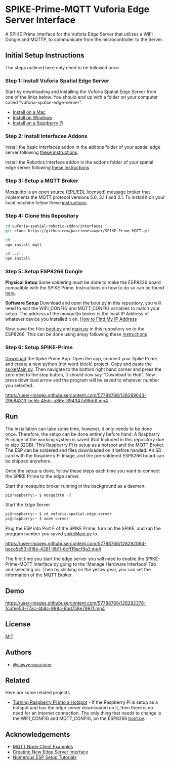 # SPIKE-Prime-MQTT Vuforia Edge Server Interface

A SPIKE Prime interface for the Vuforia Edge Server that utilizes a WiFi Dongle and MQTTP, to communicate from the microcontroller to the Server.

## Initial Setup Instructions

The steps outlined here only need to be followed once

### Step 1: Install Vuforia Spatial Edge Server

Start by downloading and installing the Vuforia Spatial Edge Server from one of the links below. You should end up with a folder on your computer called "vuforia-spatial-edge-server".

- [Install on a Mac](https://spatialtoolbox.vuforia.com/docs/use/connect-to-the-physical-world/install-on-mac)
- [Install on Windows](https://spatialtoolbox.vuforia.com/docs/use/connect-to-the-physical-world/install-on-windows)
- [Install on a Raspberry Pi](https://spatialtoolbox.vuforia.com/docs/vuforia-spatial-edge-server/raspberry-pi)

### Step 2: Install Interfaces Addons

Install the basic interfaces addon in the addons folder of your spatial edge server following [these instructions](https://github.com/ptcrealitylab/vuforia-spatial-basic-interfaces-addon).

Install the Robotics Interface addon in the addons folder of your spatial edge server following [these instructions](https://github.com/PTC-Education/vuforia-spatial-robotic-addon)

### Step 3: Setup a MQTT Broker

Mosquitto is an open source (EPL/EDL licensed) message broker that implements the MQTT protocol versions 5.0, 3.1.1 and 3.1. To install it on your local machine follow these [instructions](https://mosquitto.org/download/).

### Step 4: Clone this Repository

```bash
cd vuforia-spatial-robotic-addon/interfaces
git clone https://github.com/paccionesawyer/SPIKE-Prime-MQTT.git

cd .. 
npm install mqtt

cd ../..
npm install
```

### Step 5: Setup ESP8266 Dongle

**Physical Setup** Some soldering must be done to make the ESP8226 board compatible with the SPIKE Prime. Instructions on how to do so can be found [here](https://quickest-palladium-2e9.notion.site/ESP8266-505d37c06286455887f8698031602e19).

**Software Setup** Download and open the boot.py in this repository, you will need to edit the WIFI_CONFIG and MQTT_CONFIG variables to match your setup. The address of the mosquitto broker is the local IP Address of whatever device you installed it on. [How to Find My IP Address](https://www.avast.com/c-how-to-find-ip-address)

Now, save the files [boot.py](https://github.com/paccionesawyer/SPIKE-Prime-MQTT/blob/d7ea3397c4a614615350d4f895d85d0aefc250ca/ESP8266%20MQTT-Client/boot.py) and [main.py](https://github.com/paccionesawyer/SPIKE-Prime-MQTT/blob/d7ea3397c4a614615350d4f895d85d0aefc250ca/ESP8266%20MQTT-Client/main.py) in this repository on to the ESP8266. This can be done using ampy following these [instructions](https://pythonforundergradengineers.com/upload-py-files-to-esp8266-running-micropython.html)

### Step 6: Setup SPIKE-Prime

[Download](https://education.lego.com/en-us/downloads/spike-prime/software) the Spike Prime App. Open the app, connect your Spike Prime and create a new python (not word block) project. Copy and paste the [spikeMain.py](https://github.com/paccionesawyer/SPIKE-Prime-MQTT/blob/d7ea3397c4a614615350d4f895d85d0aefc250ca/SPIKE-Prime/spikeMain.py). Then navigate to the bottom right hand corner and press the zero next to the stop button, it should now say "Download to Hub". Now press download arrow and the program will be saved to whatever number you selected.

<https://user-images.githubusercontent.com/57788768/128289643-29b84313-bc5b-45dc-a86e-394347a98ddf.mp4>

## Run

The installation can take some time, however, it only needs to be done once. Therefore, the setup can be done entirely before hand. A Raspberry Pi image of the working system is saved (Not Included in this repository due to size 32GB). This Raspberry Pi is setup as a hotspot and the MQTT Broker. The ESP can be soldered and files downloaded on it before handed. An SD card with the Raspberry Pi Image, and the pre-soldered ESP8266 board can be shipped anywhere.

Once the setup is done, follow these steps each time you want to connect the SPIKE Prime to the edge server.

Start the mosquitto broker running in the background as a daemon.

```bash
pi@raspberry:~ $ mosquitto -d
```

Start the Edge Server

```bash
pi@raspberry:~ $ cd vuforia-spatial-edge-server
pi@raspberry:~ $ node server
```

Plug the ESP into Port F of the SPIKE Prime, turn on the SPIKE, and run the program number you saved [spikeMain.py](https://github.com/paccionesawyer/SPIKE-Prime-MQTT/blob/d7ea3397c4a614615350d4f895d85d0aefc250ca/SPIKE-Prime/spikeMain.py) to.

<https://user-images.githubusercontent.com/57788768/128292084-bece5e53-818e-4281-8b1f-6cff19acf9a3.mp4>

The first time you start the edge server you will need to enable the SPIKE-Prime-MQTT Interface by going to the 'Manage Hardware Interface' Tab and selecting on. Then by clicking on the yellow gear, you can set the information of the MQTT Broker. 

## Demo

<https://user-images.githubusercontent.com/57788768/128292378-1cafee53-77ac-4b8c-998a-6bd758e7997f.mp4>

## License

[MIT](https://choosealicense.com/licenses/mit/)

## Authors

- [@sawyerpaccione](https://github.com/paccionesawyer)

## Related

Here are some related projects

- [Turning Raspberry Pi into a Hotspot](https://github.com/PTC-Education/RaspberryPi-SpatialToolbox-WifiHotspot) - If the Raspberry Pi is setup as a hotspot and has the edge server downloaded on it, then there is no need for an internet connection. The only thing that needs to change is the WIFI_CONFIG and MQTT_CONFIG, on the ESP8266 [boot.py](https://github.com/paccionesawyer/SPIKE-Prime-MQTT/blob/d7ea3397c4a614615350d4f895d85d0aefc250ca/ESP8266%20MQTT-Client/boot.py).

## Acknowledgements

- [MQTT Node Client Examples](https://github.com/mqttjs/MQTT.js)
- [Creating New Edge Server Interface](https://spatialtoolbox.vuforia.com/docs/develop/hardware-interfaces)
- [Numerous ESP Setup Tutorials](https://randomnerdtutorials.com/)

